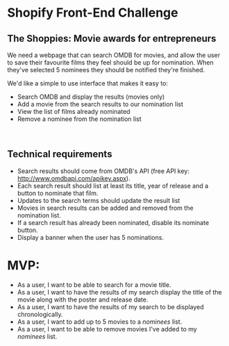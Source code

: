 # Shopify Front-End Challenge

## The Shoppies: Movie awards for entrepreneurs

We need a webpage that can search OMDB for movies, and allow the user to save their favourite films they feel should be up for nomination. When they've selected 5 nominees they should be notified they're finished.

We'd like a simple to use interface that makes it easy to:
- Search OMDB and display the results (movies only)
- Add a movie from the search results to our nomination list
- View the list of films already nominated
- Remove a nominee from the nomination list

<br>

## Technical requirements
- Search results should come from OMDB's API (free API key: http://www.omdbapi.com/apikey.aspx).
- Each search result should list at least its title, year of release and a button to nominate that film.
- Updates to the search terms should update the result list
- Movies in search results can be added and removed from the nomination list.
- If a search result has already been nominated, disable its nominate button.
- Display a banner when the user has 5 nominations.


# MVP:
- As a user, I want to be able to search for a movie title.
- As a user, I want to have the results of my search display the title of the movie along with the poster and release date.
- As a user, I want to have the results of my search to be displayed chronologically.
- As a user, I want to add up to 5 movies to a *nominees* list.
- As a user, I want to be able to remove movies I've added to my *nominees* list.